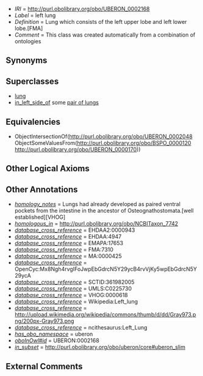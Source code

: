  * *IRI* = http://purl.obolibrary.org/obo/UBERON_0002168
 * *Label* = left lung
 * *Definition* = Lung which consists of the left upper lobe and left lower lobe.[FMA]
 * *Comment* = This class was created automatically from a combination of ontologies

## Synonyms


## Superclasses

 * [lung](../../UBERON/48/UBERON_0002048.md)
 * [in_left_side_of](../../BSPO/20/BSPO_0000120.md) some [pair of lungs](../../UBERON/70/UBERON_0000170.md)

## Equivalencies

 * ObjectIntersectionOf(<http://purl.obolibrary.org/obo/UBERON_0002048> ObjectSomeValuesFrom(<http://purl.obolibrary.org/obo/BSPO_0000120> <http://purl.obolibrary.org/obo/UBERON_0000170>))

## Other Logical Axioms


## Other Annotations

 * *[homology_notes](../../UBPROP/03/UBPROP_0000003.md)* = Lungs had already developed as paired ventral pockets from the intestine in the ancestor of Osteognathostomata.[well established][VHOG]
 * *[homologous_in](../../core#homologous/in/core#homologous_in.md)* = http://purl.obolibrary.org/obo/NCBITaxon_7742
 * *[database_cross_reference](../../ef/oboInOwl#hasDbXref.md)* = EHDAA2:0000943
 * *[database_cross_reference](../../ef/oboInOwl#hasDbXref.md)* = EHDAA:4947
 * *[database_cross_reference](../../ef/oboInOwl#hasDbXref.md)* = EMAPA:17653
 * *[database_cross_reference](../../ef/oboInOwl#hasDbXref.md)* = FMA:7310
 * *[database_cross_reference](../../ef/oboInOwl#hasDbXref.md)* = MA:0000425
 * *[database_cross_reference](../../ef/oboInOwl#hasDbXref.md)* = OpenCyc:Mx8Ngh4rvgIFoJwpEbGdrcN5Y29ycB4rvVjKy5wpEbGdrcN5Y29ycA
 * *[database_cross_reference](../../ef/oboInOwl#hasDbXref.md)* = SCTID:361982005
 * *[database_cross_reference](../../ef/oboInOwl#hasDbXref.md)* = UMLS:C0225730
 * *[database_cross_reference](../../ef/oboInOwl#hasDbXref.md)* = VHOG:0000618
 * *[database_cross_reference](../../ef/oboInOwl#hasDbXref.md)* = Wikipedia:Left_lung
 * *[database_cross_reference](../../ef/oboInOwl#hasDbXref.md)* = http://upload.wikimedia.org/wikipedia/commons/thumb/d/dd/Gray973.png/200px-Gray973.png
 * *[database_cross_reference](../../ef/oboInOwl#hasDbXref.md)* = ncithesaurus:Left_Lung
 * *[has_obo_namespace](../../ce/oboInOwl#hasOBONamespace.md)* = uberon
 * *[oboInOwl#id](../../id/oboInOwl#id.md)* = UBERON:0002168
 * *[in_subset](../../et/oboInOwl#inSubset.md)* = http://purl.obolibrary.org/obo/uberon/core#uberon_slim

## External Comments

